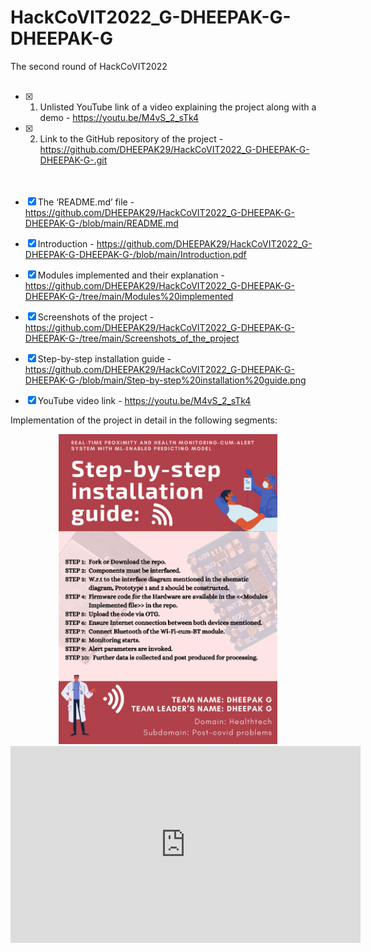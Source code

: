 # HackCoVIT2022_G-DHEEPAK-G-DHEEPAK-G
The second round of HackCoVIT2022 <br><br>

- [x] 1. Unlisted YouTube link of a video explaining the project along with a demo - https://youtu.be/M4vS_2_sTk4<br>
- [x] 2. Link to the GitHub repository of the project - https://github.com/DHEEPAK29/HackCoVIT2022_G-DHEEPAK-G-DHEEPAK-G-.git<br>
<br><br>

- [x] The ‘README.md’ file  -  https://github.com/DHEEPAK29/HackCoVIT2022_G-DHEEPAK-G-DHEEPAK-G-/blob/main/README.md <br>
- [x] Introduction - https://github.com/DHEEPAK29/HackCoVIT2022_G-DHEEPAK-G-DHEEPAK-G-/blob/main/Introduction.pdf <br>
- [x] Modules implemented and their explanation - https://github.com/DHEEPAK29/HackCoVIT2022_G-DHEEPAK-G-DHEEPAK-G-/tree/main/Modules%20implemented <br>
- [x] Screenshots of the project - https://github.com/DHEEPAK29/HackCoVIT2022_G-DHEEPAK-G-DHEEPAK-G-/tree/main/Screenshots_of_the_project<br>
- [x] Step-by-step installation guide - https://github.com/DHEEPAK29/HackCoVIT2022_G-DHEEPAK-G-DHEEPAK-G-/blob/main/Step-by-step%20installation%20guide.png<br>
- [x] YouTube video link - https://youtu.be/M4vS_2_sTk4<br>
 
Implementation of the project in detail in the following segments:
<p align="center">
  <img src="https://github.com/DHEEPAK29/HackCoVIT2022_G-DHEEPAK-G-DHEEPAK-G-/blob/main/Step-by-step%20installation%20guide.png" width="350" title="hover text">
<iframe width="560" height="315"
src="https://youtu.be/M4vS_2_sTk4" 
frameborder="0" 
allow="accelerometer; autoplay; encrypted-media; gyroscope; picture-in-picture" 
allowfullscreen></iframe>
</p>
